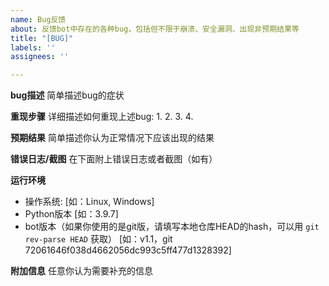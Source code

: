 ```yaml
---
name: Bug反馈
about: 反馈bot中存在的各种bug，包括但不限于崩溃、安全漏洞、出现非预期结果等
title: "[BUG]"
labels: ''
assignees: ''

---
```


**bug描述**
简单描述bug的症状

**重现步骤**
详细描述如何重现上述bug:
1. 
2. 
3. 
4. 

**预期结果**
简单描述你认为正常情况下应该出现的结果

**错误日志/截图**
在下面附上错误日志或者截图（如有）

**运行环境**
 - 操作系统: [如：Linux, Windows]
 - Python版本 [如：3.9.7]
 - bot版本（如果你使用的是git版，请填写本地仓库HEAD的hash，可以用 `git rev-parse HEAD` 获取） [如：v1.1，git 72061646f038d4662056dc993c5ff477d1328392]

**附加信息**
任意你认为需要补充的信息
